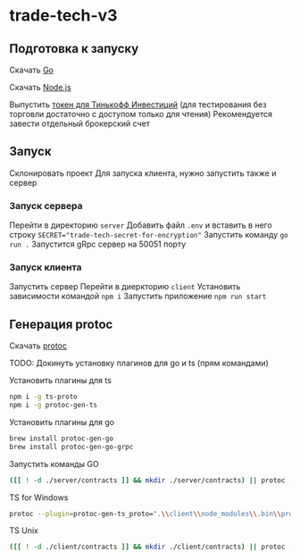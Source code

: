 # trade-tech-v3

## Подготовка к запуску

Скачать [Go](https://go.dev/doc/install)

Скачать [Node.js](https://nodejs.org/en/download)

Выпустить [токен для Тинькофф Инвестиций](https://tinkoff.github.io/investAPI/token/) (для тестирования без торговли достаточно с доступом только для чтения)
Рекомендуется завести отдельный брокерский счет

## Запуск

Склонировать проект
Для запуска клиента, нужно запустить также и сервер

### Запуск сервера 
Перейти в директорию `server`
Добавить файл `.env` и вставить в него строку `SECRET="trade-tech-secret-for-encryption"`
Запустить команду `go run .`
Запустится gRpc сервер на 50051 порту 


### Запуск клиента
Запустить сервер
Перейти в диеркторию `client`
Установить зависимости командой `npm i`
Запустить приложение `npm run start`

## Генерация protoc

Скачать [protoc](https://grpc.io/docs/protoc-installation/)

TODO: Докинуть установку плагинов для go и ts (прям командами)

Установить плагины для ts
```sh
npm i -g ts-proto
npm i -g protoc-gen-ts
```

Установить плагины для go
```sh
brew install protoc-gen-go
brew install protoc-gen-go-grpc
```

Запустить команды
GO
```sh
([[ ! -d ./server/contracts ]] && mkdir ./server/contracts) || protoc -I protobuf protobuf/*.proto --go_out=./server/contracts/ --go_opt=paths=import --go-grpc_out=./server/contracts/ --go-grpc_opt=paths=import
```

TS for Windows
```sh
protoc --plugin=protoc-gen-ts_proto=".\\client\\node_modules\\.bin\\protoc-gen-ts_proto.cmd" --ts_proto_out=./client/contracts --ts_proto_opt=outputServices=grpc-js --ts_proto_opt=esModuleInterop=true -I ./protobuf ./protobuf/*.proto
```
TS Unix
```sh
([[ ! -d ./client/contracts ]] && mkdir ./client/contracts) || protoc --ts_proto_out=./client/contracts --ts_proto_opt=outputServices=grpc-js --ts_proto_opt=esModuleInterop=true -I ./protobuf ./protobuf/*.proto
```
